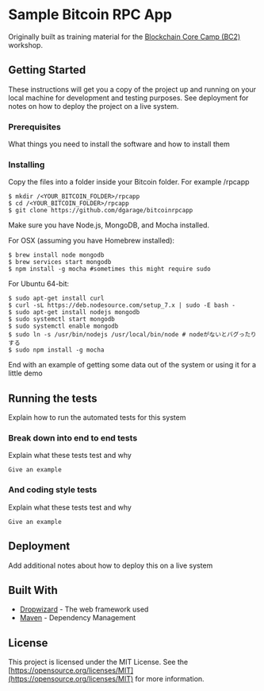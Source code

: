 # Sample Bitcoin RPC App

Originally built as training material for the [Blockchain Core Camp (BC2)](https://bc-2.jp/) workshop. 

## Getting Started

These instructions will get you a copy of the project up and running on your local machine for development and testing purposes. See deployment for notes on how to deploy the project on a live system.

### Prerequisites

What things you need to install the software and how to install them

### Installing

Copy the files into a folder inside your Bitcoin folder. For example /rpcapp

```
$ mkdir /<YOUR_BITCOIN_FOLDER>/rpcapp
$ cd /<YOUR_BITCOIN_FOLDER>/rpcapp
$ git clone https://github.com/dgarage/bitcoinrpcapp
```

Make sure you have Node.js, MongoDB, and Mocha installed.

For OSX (assuming you have Homebrew installed):

```
$ brew install node mongodb
$ brew services start mongodb
$ npm install -g mocha #sometimes this might require sudo
```

For Ubuntu 64-bit:

```
$ sudo apt-get install curl
$ curl -sL https://deb.nodesource.com/setup_7.x | sudo -E bash -
$ sudo apt-get install nodejs mongodb
$ sudo systemctl start mongodb
$ sudo systemctl enable mongodb
$ sudo ln -s /usr/bin/nodejs /usr/local/bin/node # nodeがないとバグったりする
$ sudo npm install -g mocha
```

End with an example of getting some data out of the system or using it for a little demo

## Running the tests

Explain how to run the automated tests for this system

### Break down into end to end tests

Explain what these tests test and why

```
Give an example
```

### And coding style tests

Explain what these tests test and why

```
Give an example
```

## Deployment

Add additional notes about how to deploy this on a live system

## Built With

* [Dropwizard](http://www.dropwizard.io/1.0.2/docs/) - The web framework used
* [Maven](https://maven.apache.org/) - Dependency Management

## License

This project is licensed under the MIT License. See the [https://opensource.org/licenses/MIT](https://opensource.org/licenses/MIT) for more information.

